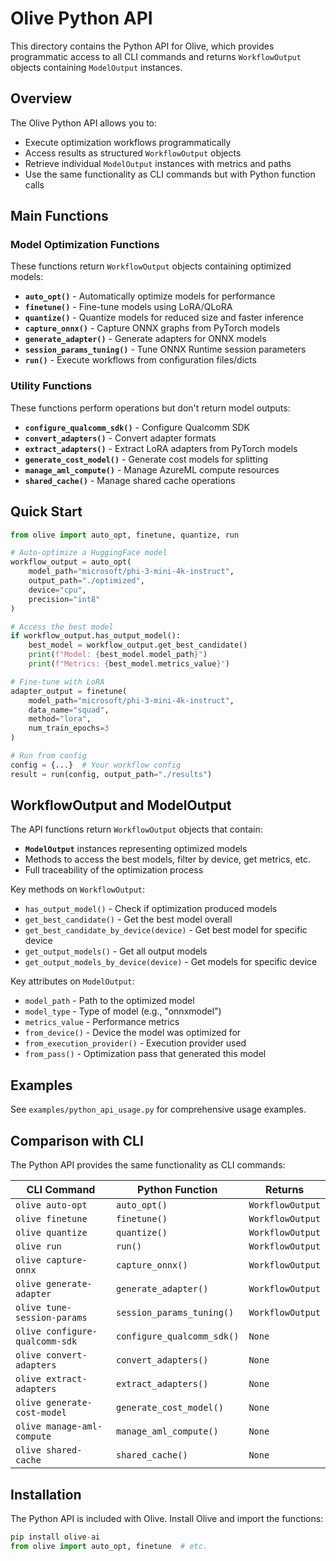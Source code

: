 # Olive Python API

This directory contains the Python API for Olive, which provides programmatic access to all CLI commands and returns `WorkflowOutput` objects containing `ModelOutput` instances.

## Overview

The Olive Python API allows you to:

- Execute optimization workflows programmatically
- Access results as structured `WorkflowOutput` objects
- Retrieve individual `ModelOutput` instances with metrics and paths
- Use the same functionality as CLI commands but with Python function calls

## Main Functions

### Model Optimization Functions
These functions return `WorkflowOutput` objects containing optimized models:

- **`auto_opt()`** - Automatically optimize models for performance
- **`finetune()`** - Fine-tune models using LoRA/QLoRA
- **`quantize()`** - Quantize models for reduced size and faster inference
- **`capture_onnx()`** - Capture ONNX graphs from PyTorch models
- **`generate_adapter()`** - Generate adapters for ONNX models
- **`session_params_tuning()`** - Tune ONNX Runtime session parameters
- **`run()`** - Execute workflows from configuration files/dicts

### Utility Functions
These functions perform operations but don't return model outputs:

- **`configure_qualcomm_sdk()`** - Configure Qualcomm SDK
- **`convert_adapters()`** - Convert adapter formats
- **`extract_adapters()`** - Extract LoRA adapters from PyTorch models
- **`generate_cost_model()`** - Generate cost models for splitting
- **`manage_aml_compute()`** - Manage AzureML compute resources
- **`shared_cache()`** - Manage shared cache operations

## Quick Start

```python
from olive import auto_opt, finetune, quantize, run

# Auto-optimize a HuggingFace model
workflow_output = auto_opt(
    model_path="microsoft/phi-3-mini-4k-instruct",
    output_path="./optimized",
    device="cpu",
    precision="int8"
)

# Access the best model
if workflow_output.has_output_model():
    best_model = workflow_output.get_best_candidate()
    print(f"Model: {best_model.model_path}")
    print(f"Metrics: {best_model.metrics_value}")

# Fine-tune with LoRA
adapter_output = finetune(
    model_path="microsoft/phi-3-mini-4k-instruct", 
    data_name="squad",
    method="lora",
    num_train_epochs=3
)

# Run from config
config = {...}  # Your workflow config
result = run(config, output_path="./results")
```

## WorkflowOutput and ModelOutput

The API functions return `WorkflowOutput` objects that contain:

- **`ModelOutput`** instances representing optimized models
- Methods to access the best models, filter by device, get metrics, etc.
- Full traceability of the optimization process

Key methods on `WorkflowOutput`:
- `has_output_model()` - Check if optimization produced models
- `get_best_candidate()` - Get the best model overall
- `get_best_candidate_by_device(device)` - Get best model for specific device
- `get_output_models()` - Get all output models
- `get_output_models_by_device(device)` - Get models for specific device

Key attributes on `ModelOutput`:
- `model_path` - Path to the optimized model
- `model_type` - Type of model (e.g., "onnxmodel")
- `metrics_value` - Performance metrics
- `from_device()` - Device the model was optimized for
- `from_execution_provider()` - Execution provider used
- `from_pass()` - Optimization pass that generated this model

## Examples

See `examples/python_api_usage.py` for comprehensive usage examples.

## Comparison with CLI

The Python API provides the same functionality as CLI commands:

| CLI Command | Python Function | Returns |
|-------------|----------------|---------|
| `olive auto-opt` | `auto_opt()` | `WorkflowOutput` |
| `olive finetune` | `finetune()` | `WorkflowOutput` |
| `olive quantize` | `quantize()` | `WorkflowOutput` |
| `olive run` | `run()` | `WorkflowOutput` |
| `olive capture-onnx` | `capture_onnx()` | `WorkflowOutput` |
| `olive generate-adapter` | `generate_adapter()` | `WorkflowOutput` |
| `olive tune-session-params` | `session_params_tuning()` | `WorkflowOutput` |
| `olive configure-qualcomm-sdk` | `configure_qualcomm_sdk()` | `None` |
| `olive convert-adapters` | `convert_adapters()` | `None` |
| `olive extract-adapters` | `extract_adapters()` | `None` |
| `olive generate-cost-model` | `generate_cost_model()` | `None` |
| `olive manage-aml-compute` | `manage_aml_compute()` | `None` |
| `olive shared-cache` | `shared_cache()` | `None` |

## Installation

The Python API is included with Olive. Install Olive and import the functions:

```python
pip install olive-ai
from olive import auto_opt, finetune  # etc.
```